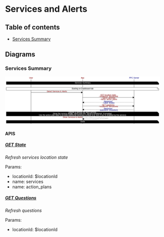# Services and Alerts

## Table of contents

* [Services Summary](#services-summary)

## Diagrams

### Services Summary

![png](./services_summary.png)

#### APIS

##### [GET State](https://iotapps.docs.apiary.io/#/reference/synthetic-ap-is/states/get-state)

*Refresh services location state*

Params:
- locationId: $locationId
- name: services
- name: action_plans

##### [GET Questions](https://iotapps.docs.apiary.io/#/reference/user-communications/questions/get-questions)

*Refresh questions*

Params:
- locationId: $locationId